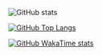 ![GitHub stats](https://github-readme-stats.vercel.app/api?username=wascharapon&show=reviews,discussions_started,discussions_answered,prs_merged&show_icons=true&theme=radical)

[![GitHub Top Langs](https://github-readme-stats.vercel.app/api/top-langs/?username=wascharapon&layout=compact&langs_count=8&theme=react)](https://github.com/wascharapon/AgelCyber)

[![GitHub WakaTime stats](https://github-readme-stats.vercel.app/api/wakatime?username=wascharapon)](https://github.com/wascharapon/AgelCyber)
